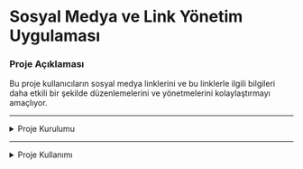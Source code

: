 # Sosyal Medya ve Link Yönetim Uygulaması

### Proje Açıklaması


Bu proje kullanıcıların sosyal medya linklerini ve bu linklerle ilgili bilgileri daha etkili bir şekilde düzenlemelerini ve yönetmelerini kolaylaştırmayı amaçlıyor.

---

<details>
<summary>Proje Kurulumu</summary>

- Aşağıdaki komut ile projeyi lokalinize klonlayın.

    - git clone [https://github.com/Esmahr/social-media-link-management.git](https://github.com/Esmahr/social-media-link-management.git)


## Backend
- Clonlanan proje içerisindeki backend projesini vsCode'da açın.
- Açılan projenin terminalinde ` npm install ` komutu ile npm paketini indirin.
- Paket indikten sonra ` docker-compose up -d `  komutu ile docker container larınızı oluşturun.  
- Docker desktop uygulamasını açın.
<img src="./sosyal-medya-link-yonetimi-frontend/src/assets/readme/docker.png" alt="alt yazı" width="320">

- Proje terminalinde ` npm start ` komutu ile projeyi lokalinizde ayağa kaldırın.
- Docker desktopda oluşan **_sosyal-medya-link-yonetimi-backend_** container ında port alanından MongoDb veritabanı portunuzu tarayıcıda açın.
    * MongoDb Url: **_http://localhost:8081/_**
    * username: esma
    * password: esma

     <img src="./sosyal-medya-link-yonetimi-frontend/src/assets/readme/db1.png" alt="alt yazı" width="320">

     ---

     <img src="./sosyal-medya-link-yonetimi-frontend/src/assets/readme/db2.png" alt="alt yazı" width="320">

     ---

     <img src="./sosyal-medya-link-yonetimi-frontend/src/assets/readme/db3.png" alt="alt yazı" width="320">
- Backend isteklerini test etmek için; 
    * Postman Collection : https://github.com/Esmahr/social-media-link-management/tree/main/postman
    * Swagger Url: http://localhost:5000/api-docs/#/


## Frontend
- Clonlanan proje içerisindeki frontend projesini vsCode'da açın.
- Açılan projenin terminalinde ` npm install ` komutu ile npm paketini indirin.
- Paket indikten sonra ` ng serve ` komutu ile projeyi lokalinizde ayağa kaldırın.
- Tarayıcınızda **_http://localhost:4200/_** portu ile projeye ulaşabilirsiniz.

</details>

---

<details>
<summary>Proje Kullanımı</summary>

- Register Ekranı
    * Proje localde çalıştıktan sonra açılan sayfada register alanında bilgilerinizi doldurarak üye olunuz.
    <img src="./sosyal-medya-link-yonetimi-frontend/src/assets/readme/register.png" alt="alt yazı" width="320">
    
    * Üye olduktan sonra login ekranına yönlendirileceksiniz.
- Login Ekranı
    * Login alanında bilgilerinizi doldurarak giriş yapınız.
     <img src="./sosyal-medya-link-yonetimi-frontend/src/assets/readme/login.png" alt="alt yazı" width="320">

- Home Ekranı
    * Login olduktan sonra home ekranına yönlendirileceksiniz.
     <img src="./sosyal-medya-link-yonetimi-frontend/src/assets/readme/home.png" alt="alt yazı" width="320">
     
    * Anasayfada sağ üst köşede bulunan **Çıkış Yap** ikonuna tıklayarak hesabınızdan çıkış yapabilirsiniz.
    * Anasayfanızda mevcut sosyal medya linklerinizi görüntüleyebilir ve bu linkler içinde arama işlemini yapıp sıralama yapabilirsiniz.
     <img src="./sosyal-medya-link-yonetimi-frontend/src/assets/readme/search.png" alt="alt yazı" width="320">
     
    * Ayrıca bu sayfada temel crud işlemlerinizi yapabilirsiniz.
        - **Yeni sosyal medya linki ekleme**
            - Ana sayfada, sağ üst köşede bulunan **Yeni Ekle** butonu ile sosyal medya linki ekleyebilirsiniz
             <img src="./sosyal-medya-link-yonetimi-frontend/src/assets/readme/new.png" alt="alt yazı" width="320">
             
        - **Sosyal Medya Bilgilerini Güncelleme ve Silme**
             - Ana sayfada, tablo içerisinde düzenlemek istediğiniz satıra tıklayınız.
             - Açılan modal da mevcut bilgilerinizi görüntüleyebilir, **Kaydet** butonu ile güncelleyebilir veya **Sil** butonu ile silebilirsiniz.
             <img src="./sosyal-medya-link-yonetimi-frontend/src/assets/readme/edit.png" alt="alt yazı" width="320">
        - **Son Ziyaret Edilen Linkler**
             - Yeni ekle butonu yanında bulunan **view** butonuna tıklayarak en son ziyaret ettiğiniz linklerinizi görüntüleyebilirsiniz.
             <img src="./sosyal-medya-link-yonetimi-frontend/src/assets/readme/lastvisited.png" alt="alt yazı" width="320">

</details>
